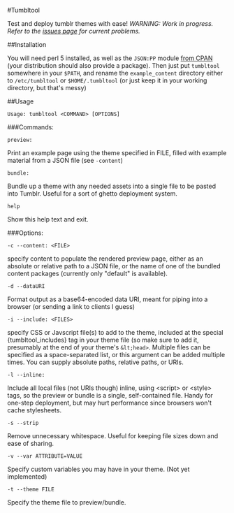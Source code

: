 #Tumbltool

Test and deploy tumblr themes with ease! _WARNING: Work in progress. Refer to the [issues page](https://github.com/dn3s/tumbltool/issues) for current problems._

##Installation

You will need perl 5 installed, as well as the `JSON:PP` module [from CPAN](http://search.cpan.org/~makamaka/JSON-PP-2.27300/lib/JSON/PP.pm) (your distribution should also provide a package). Then just put `tumbltool` somewhere in your `$PATH`, and rename the `example_content` directory either to `/etc/tumbltool` or `$HOME/.tumbltool` (or just keep it in your working directory, but that's messy)

##Usage

`Usage: tumbltool <COMMAND> [OPTIONS]`

###Commands:

`preview:`

Print an example page using the theme specified in FILE, filled with example material from a JSON file (see `-content`)

`bundle:`

Bundle up a theme with any needed assets into a single file to be pasted into Tumblr. Useful for a sort of ghetto deployment system.

`help`

Show this help text and exit.

###Options:

`-c --content: <FILE>`

specify content to populate the rendered preview page, either as an absolute or relative path to a JSON file, or the name of one of the bundled content packages (currently only "default" is available).

`-d --dataURI`

Format output as a base64-encoded data URI, meant for piping into a browser (or sending a link to clients I guess)

`-i --include: <FILES>`

specify CSS or Javscript file(s) to add to the theme, included at the special {tumbltool_includes} tag in your theme file (so make sure to add it, presumably at the end of your theme's `&lt;head>`. Multiple files can be specified as a space-separated list, or this argument can be added multiple times. You can supply absolute paths, relative paths, or URIs.

`-l --inline:`

Include all local files (not URIs though) inline, using &lt;script> or &lt;style> tags, so the preview or bundle is a single, self-contained file. Handy for one-step deployment, but may hurt performance since browsers won't cache stylesheets.

`-s --strip`

Remove unnecessary whitespace. Useful for keeping file sizes down and ease of sharing.

`-v --var ATTRIBUTE=VALUE`

Specify custom variables you may have in your theme. (Not yet implemented)

`-t --theme FILE`

Specify the theme file to preview/bundle.
